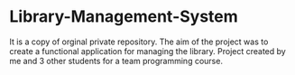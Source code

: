 # Library-Management-System
It is a copy of orginal private repository. The aim of the project was to create a functional application for managing the library. Project created by me and 3 other students for a team programming course.
